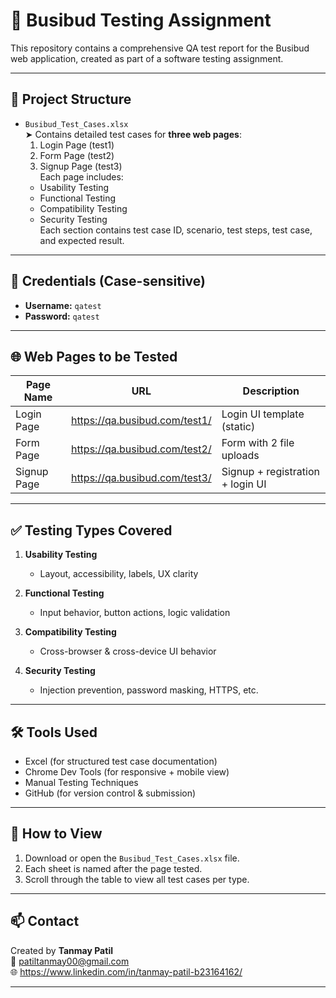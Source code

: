 # 🧪 Busibud Testing Assignment

This repository contains a comprehensive QA test report for the Busibud web application, created as part of a software testing assignment.

---

## 📁 Project Structure

- `Busibud_Test_Cases.xlsx`  
  ➤ Contains detailed test cases for **three web pages**:
  1. Login Page (test1)
  2. Form Page (test2)
  3. Signup Page (test3)  
  Each page includes:
  - Usability Testing
  - Functional Testing
  - Compatibility Testing
  - Security Testing  
  Each section contains test case ID, scenario, test steps, test case, and expected result.

---

## 🔐 Credentials (Case-sensitive)
- **Username:** `qatest`  
- **Password:** `qatest`  

---

## 🌐 Web Pages to be Tested

| Page Name    | URL                                         | Description                      |
|--------------|---------------------------------------------|----------------------------------|
| Login Page   | https://qa.busibud.com/test1/               | Login UI template (static)       |
| Form Page    | https://qa.busibud.com/test2/               | Form with 2 file uploads         |
| Signup Page  | https://qa.busibud.com/test3/               | Signup + registration + login UI|

---

## ✅ Testing Types Covered

1. **Usability Testing**
   - Layout, accessibility, labels, UX clarity

2. **Functional Testing**
   - Input behavior, button actions, logic validation

3. **Compatibility Testing**
   - Cross-browser & cross-device UI behavior

4. **Security Testing**
   - Injection prevention, password masking, HTTPS, etc.

---

## 🛠 Tools Used

- Excel (for structured test case documentation)
- Chrome Dev Tools (for responsive + mobile view)
- Manual Testing Techniques
- GitHub (for version control & submission)

---

## 🧾 How to View

1. Download or open the `Busibud_Test_Cases.xlsx` file.
2. Each sheet is named after the page tested.
3. Scroll through the table to view all test cases per type.

---

## 📫 Contact

Created by **Tanmay Patil**  
📧 patiltanmay00@gmail.com  
🌐 https://www.linkedin.com/in/tanmay-patil-b23164162/

---

